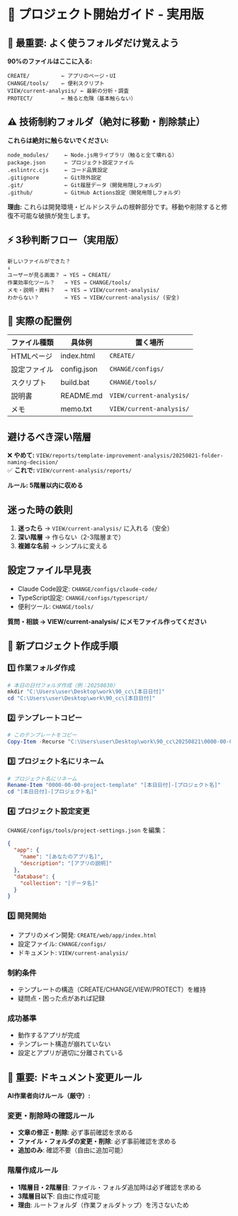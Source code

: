 # 🚀 プロジェクト開始ガイド - 実用版

## 🎯 最重要: よく使うフォルダだけ覚えよう

**90%のファイルはここに入る:**
```
CREATE/          ← アプリのページ・UI
CHANGE/tools/    ← 便利スクリプト
VIEW/current-analysis/ ← 最新の分析・調査
PROTECT/         ← 触ると危険（基本触らない）
```

## ⚠️ 技術制約フォルダ（絶対に移動・削除禁止）

**これらは絶対に触らないでください:**
```
node_modules/     ← Node.js用ライブラリ（触ると全て壊れる）
package.json      ← プロジェクト設定ファイル
.eslintrc.cjs     ← コード品質設定
.gitignore        ← Git除外設定
.git/             ← Git履歴データ（開発用隠しフォルダ）
.github/          ← GitHub Actions設定（開発用隠しフォルダ）
```

**理由:** これらは開発環境・ビルドシステムの根幹部分です。移動や削除すると修復不可能な破損が発生します。

## ⚡ 3秒判断フロー（実用版）

```
新しいファイルができた？
↓
ユーザーが見る画面？ → YES → CREATE/
作業効率化ツール？   → YES → CHANGE/tools/
メモ・説明・資料？   → YES → VIEW/current-analysis/
わからない？        → YES → VIEW/current-analysis/ (安全)
```

## 📁 実際の配置例

| ファイル種類 | 具体例 | 置く場所 |
|-------------|--------|----------|
| HTMLページ | index.html | `CREATE/` |
| 設定ファイル | config.json | `CHANGE/configs/` |
| スクリプト | build.bat | `CHANGE/tools/` |
| 説明書 | README.md | `VIEW/current-analysis/` |
| メモ | memo.txt | `VIEW/current-analysis/` |

## 避けるべき深い階層

❌ **やめて:** `VIEW/reports/template-improvement-analysis/20250821-folder-naming-decision/`  
✅ **これで:** `VIEW/current-analysis/reports/`

**ルール: 5階層以内に収める**

## 迷った時の鉄則

1. **迷ったら** → `VIEW/current-analysis/` に入れる（安全）
2. **深い階層** → 作らない（2-3階層まで）
3. **複雑な名前** → シンプルに変える

## 設定ファイル早見表

- Claude Code設定: `CHANGE/configs/claude-code/`
- TypeScript設定: `CHANGE/configs/typescript/`
- 便利ツール: `CHANGE/tools/`

**質問・相談 → VIEW/current-analysis/ にメモファイル作ってください**

## 🚀 新プロジェクト作成手順

### 1️⃣ 作業フォルダ作成
```powershell
# 本日の日付フォルダ作成（例：20250830）
mkdir "C:\Users\user\Desktop\work\90_cc\[本日日付]"
cd "C:\Users\user\Desktop\work\90_cc\[本日日付]"
```

### 2️⃣ テンプレートコピー
```powershell
# このテンプレートをコピー
Copy-Item -Recurse "C:\Users\user\Desktop\work\90_cc\20250821\0000-00-00-project-template" "0000-00-00-project-template"
```

### 3️⃣ プロジェクト名にリネーム
```powershell
# プロジェクト名にリネーム
Rename-Item "0000-00-00-project-template" "[本日日付]-[プロジェクト名]"
cd "[本日日付]-[プロジェクト名]"
```

### 4️⃣ プロジェクト設定変更
`CHANGE/configs/tools/project-settings.json` を編集：
```json
{
  "app": {
    "name": "[あなたのアプリ名]",
    "description": "[アプリの説明]"
  },
  "database": {
    "collection": "[データ名]"
  }
}
```

### 5️⃣ 開発開始
- アプリのメイン開発: `CREATE/web/app/index.html`
- 設定ファイル: `CHANGE/configs/`
- ドキュメント: `VIEW/current-analysis/`

### 制約条件
- テンプレートの構造（CREATE/CHANGE/VIEW/PROTECT）を維持
- 疑問点・困った点があれば記録

### 成功基準
- 動作するアプリが完成
- テンプレート構造が崩れていない
- 設定とアプリが適切に分離されている

## 🚨 重要: ドキュメント変更ルール

**AI作業者向けルール（厳守）:**

### 変更・削除時の確認ルール
- **文章の修正・削除**: 必ず事前確認を求める
- **ファイル・フォルダの変更・削除**: 必ず事前確認を求める
- **追加のみ**: 確認不要（自由に追加可能）

### 階層作成ルール
- **1階層目・2階層目**: ファイル・フォルダ追加時は必ず確認を求める
- **3階層目以下**: 自由に作成可能
- **理由**: ルートフォルダ（作業フォルダトップ）を汚さないため